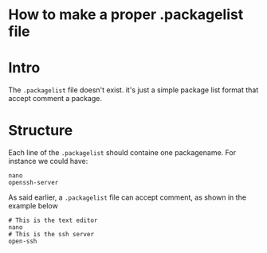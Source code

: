 How to make a proper .packagelist file
======================================

# Intro
The `.packagelist` file doesn't exist. it's just a simple package list format that accept comment a package.

# Structure

Each line of the `.packagelist` should containe one packagename.
For instance we could have:
```
nano
openssh-server
```
As said earlier, a `.packagelist` file can accept comment, as shown in the example below
```
# This is the text editor
nano
# This is the ssh server
open-ssh
```